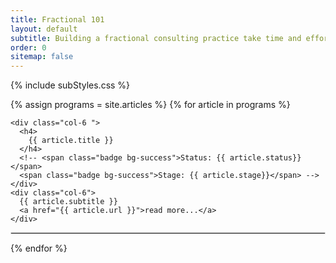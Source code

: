 ```yaml
---
title: Fractional 101
layout: default
subtitle: Building a fractional consulting practice take time and effort.
order: 0
sitemap: false
---
```


{% include subStyles.css %}

{% assign programs = site.articles %}
{% for article in programs %}
  <div class="row">
 
    <div class="col-6 ">
      <h4>
        {{ article.title }}
      </h4>
      <!-- <span class="badge bg-success">Status: {{ article.status}}</span>
      <span class="badge bg-success">Stage: {{ article.stage}}</span> -->
    </div>
    <div class="col-6">
      {{ article.subtitle }}
      <a href="{{ article.url }}">read more...</a>
    </div>
  </div>
  <hr>
{% endfor %}

<style>
 hr { border: 1px solid #DFDFDF; }
</style>